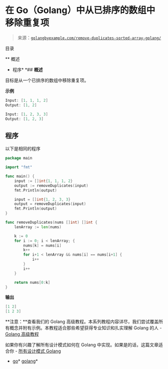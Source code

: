 <!--yml

分类：未分类

日期：2024-10-13 06:45:46

-->

# 在 Go（Golang）中从已排序的数组中移除重复项

> 来源：[`golangbyexample.com/remove-duplicates-sorted-array-golang/`](https://golangbyexample.com/remove-duplicates-sorted-array-golang/)

目录

**   概述

+   程序*  *## **概述**

目标是从一个已排序的数组中移除重复项。

**示例**

```go
Input: [1, 1, 1, 2]
Output: [1, 2]

Input: [1, 2, 3, 3]
Output: [1, 2, 3]
```

## **程序**

以下是相同的程序

```go
package main

import "fmt"

func main() {
	input := []int{1, 1, 1, 2}
	output := removeDuplicates(input)
	fmt.Println(output)

	input = []int{1, 2, 3, 3}
	output = removeDuplicates(input)
	fmt.Println(output)
}

func removeDuplicates(nums []int) []int {
	lenArray := len(nums)

	k := 0
	for i := 0; i < lenArray; {
		nums[k] = nums[i]
		k++
		for i+1 < lenArray && nums[i] == nums[i+1] {
			i++
		}
		i++
	}

	return nums[0:k]
}
```

**输出**

```go
[1 2]
[1 2 3]
```

**注意：**查看我们的 Golang 高级教程。本系列教程内容详尽，我们尝试覆盖所有概念并附有示例。本教程适合那些希望获得专业知识和扎实理解 Golang 的人 - [Golang 高级教程](https://golangbyexample.com/golang-comprehensive-tutorial/)

如果你有兴趣了解所有设计模式如何在 Golang 中实现。如果是的话，这篇文章适合你 - [所有设计模式 Golang](https://golangbyexample.com/all-design-patterns-golang/)

+   [go](https://golangbyexample.com/tag/go/)*   [golang](https://golangbyexample.com/tag/golang/)*
